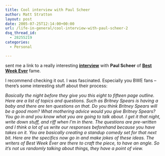 ```yaml
---
title: Cool interview with Paul Scheer
author: Matt Stratton
layout: post
date: 2005-07-25T12:14:00+00:00
url: /life-in-general/cool-interview-with-paul-scheer-2
dsq_thread_id:
  - 28255219
categories:
  - Personal

---
```

sent me a link to a really interesting **[interview][1]** with **Paul Scheer** of **[Best Week Ever][2]** fame.

I recommend checking it out. I was fascinated. Especially you BWE fans &#8211; there&#8217;s some interesting stuff about their process:

_Basically the night before they give you this eight to fifteen page outline. Here are a list of topics and questions. Such as Britney Spears is having a baby and there are ten questions on that. Do you think Britney Spears will be a good mom? What mothering advice would you give Britney Spears? You go in and you know what you are going to talk about. I get it that night, write down stuff, and riff when I’m in there. The questions are pre-written and I think a lot of us write our responses beforehand because you have takes on it. You are basically creating a standup comedy set for that next bit. Here are the specifics now go in and make jokes of these ideas. The writers of _Best Week Ever_ are there to craft the piece, to have an angle. So it’s not us randomly talking about things, they have a point of view._

 [1]: http://www.thecareercookbook.com/profile.php?profile_id=16&PHPSESSID=e005a3c02e68b583a8bdb7ce153ad1f1
 [2]: http://bestweekever.vh1.com/